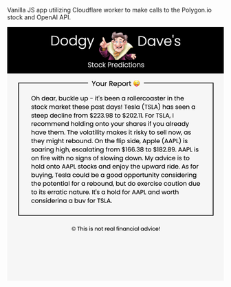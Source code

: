 Vanilla JS app utilizing Cloudflare worker to make calls to the Polygon.io stock and OpenAI API.

![Screenshot](stock-prediction-api.png)